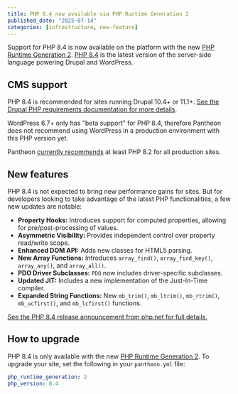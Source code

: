 ```yaml
---
title: PHP 8.4 now available via PHP Runtime Generation 2
published_date: "2025-07-14"
categories: [infrastructure, new-feature]
---
```


Support for PHP 8.4 is now available on the platform with the new [PHP Runtime Generation 2](/php-runtime-generation-2). [PHP 8.4](https://www.php.net/releases/8.4/en.php) is the latest version of the server-side language powering Drupal and WordPress.

## CMS support

PHP 8.4 is recommended for sites running Drupal 10.4+ or 11.1+. [See the Drupal PHP requirements documentation for more details](https://www.drupal.org/docs/getting-started/system-requirements/php-requirements). 

WordPress 6.7+ only has "beta support" for PHP 8.4, therefore Pantheon does not recommend using WordPress in a production environment with this PHP version yet.

Pantheon [currently recommends](/guides/php#supported-php-versions) at least PHP 8.2 for all production sites.

## New features

PHP 8.4 is not expected to bring new performance gains for sites. But for developers looking to take advantage of the latest PHP functionalities, a few new updates are notable:

* **Property Hooks:** Introduces support for computed properties, allowing for pre/post-processing of values.
* **Asymmetric Visibility:** Provides independent control over property read/write scope.
* **Enhanced DOM API:** Adds new classes for HTML5 parsing.
* **New Array Functions:** Introduces `array_find()`, `array_find_key()`, `array_any()`, and `array_all()`.
* **PDO Driver Subclasses:** `PDO` now includes driver-specific subclasses.
* **Updated JIT:** Includes a new implementation of the Just-In-Time compiler.
* **Expanded String Functions:** New `mb_trim()`, `mb_ltrim()`, `mb_rtrim()`, `mb_ucfirst()`, and `mb_lcfirst()` functions.

[See the PHP 8.4 release announcement from php.net for full details.](https://www.php.net/releases/8.4/en.php)

## How to upgrade

PHP 8.4 is only available with the new [PHP Runtime Generation 2](/php-runtime-generation-2). To upgrade your site, set the following in your `pantheon.yml` file:

   ```yaml:title=pantheon.yml
   php_runtime_generation: 2
   php_version: 8.4 
   ```